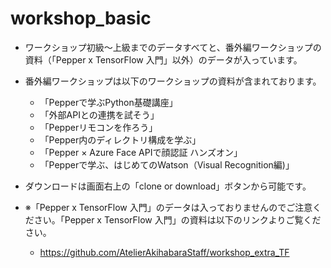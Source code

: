 # workshop_basic
- ワークショップ初級〜上級までのデータすべてと、番外編ワークショップの資料（「Pepper x TensorFlow 入門」以外）のデータが入っています。

- 番外編ワークショップは以下のワークショップの資料が含まれております。
  - 「Pepperで学ぶPython基礎講座」
  - 「外部APIとの連携を試そう」
  - 「Pepperリモコンを作ろう」
  - 「Pepper内のディレクトリ構成を学ぶ」
  - 「Pepper × Azure Face APIで顔認証 ハンズオン」
  - 「Pepperで学ぶ、はじめてのWatson（Visual Recognition編)」
  
- ダウンロードは画面右上の「clone or download」ボタンから可能です。

- ※「Pepper x TensorFlow 入門」のデータは入っておりませんのでご注意ください。「Pepper x TensorFlow 入門」の資料は以下のリンクよりご覧ください。
  - https://github.com/AtelierAkihabaraStaff/workshop_extra_TF

